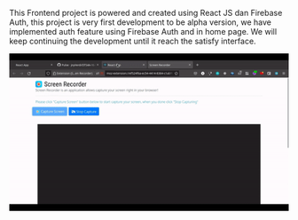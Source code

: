 This Frontend project is powered and created using React JS dan Firebase Auth, this project is very first development to be alpha version, we have implemented auth feature using Firebase Auth and in home page. We will keep continuing the development until it reach the satisfy interface.

![alt-text](https://github.com/jnyVerdi/DTS4A-16-final/blob/main/overview%20video.gif)
